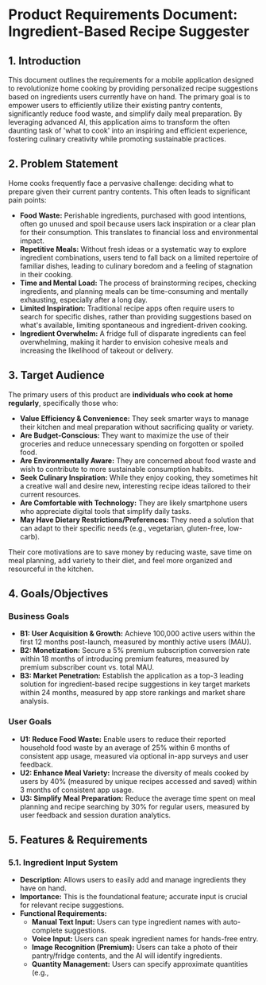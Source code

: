 # Product Requirements Document: Ingredient-Based Recipe Suggester

## 1. Introduction

This document outlines the requirements for a mobile application designed to revolutionize home cooking by providing personalized recipe suggestions based on ingredients users currently have on hand. The primary goal is to empower users to efficiently utilize their existing pantry contents, significantly reduce food waste, and simplify daily meal preparation. By leveraging advanced AI, this application aims to transform the often daunting task of 'what to cook' into an inspiring and efficient experience, fostering culinary creativity while promoting sustainable practices.

## 2. Problem Statement

Home cooks frequently face a pervasive challenge: deciding what to prepare given their current pantry contents. This often leads to significant pain points:

*   **Food Waste:** Perishable ingredients, purchased with good intentions, often go unused and spoil because users lack inspiration or a clear plan for their consumption. This translates to financial loss and environmental impact.
*   **Repetitive Meals:** Without fresh ideas or a systematic way to explore ingredient combinations, users tend to fall back on a limited repertoire of familiar dishes, leading to culinary boredom and a feeling of stagnation in their cooking.
*   **Time and Mental Load:** The process of brainstorming recipes, checking ingredients, and planning meals can be time-consuming and mentally exhausting, especially after a long day.
*   **Limited Inspiration:** Traditional recipe apps often require users to search for specific dishes, rather than providing suggestions based on what's available, limiting spontaneous and ingredient-driven cooking.
*   **Ingredient Overwhelm:** A fridge full of disparate ingredients can feel overwhelming, making it harder to envision cohesive meals and increasing the likelihood of takeout or delivery.

## 3. Target Audience

The primary users of this product are **individuals who cook at home regularly**, specifically those who:

*   **Value Efficiency & Convenience:** They seek smarter ways to manage their kitchen and meal preparation without sacrificing quality or variety.
*   **Are Budget-Conscious:** They want to maximize the use of their groceries and reduce unnecessary spending on forgotten or spoiled food.
*   **Are Environmentally Aware:** They are concerned about food waste and wish to contribute to more sustainable consumption habits.
*   **Seek Culinary Inspiration:** While they enjoy cooking, they sometimes hit a creative wall and desire new, interesting recipe ideas tailored to their current resources.
*   **Are Comfortable with Technology:** They are likely smartphone users who appreciate digital tools that simplify daily tasks.
*   **May Have Dietary Restrictions/Preferences:** They need a solution that can adapt to their specific needs (e.g., vegetarian, gluten-free, low-carb).

Their core motivations are to save money by reducing waste, save time on meal planning, add variety to their diet, and feel more organized and resourceful in the kitchen.

## 4. Goals/Objectives

### Business Goals

*   **B1: User Acquisition & Growth:** Achieve 100,000 active users within the first 12 months post-launch, measured by monthly active users (MAU).
*   **B2: Monetization:** Secure a 5% premium subscription conversion rate within 18 months of introducing premium features, measured by premium subscriber count vs. total MAU.
*   **B3: Market Penetration:** Establish the application as a top-3 leading solution for ingredient-based recipe suggestions in key target markets within 24 months, measured by app store rankings and market share analysis.

### User Goals

*   **U1: Reduce Food Waste:** Enable users to reduce their reported household food waste by an average of 25% within 6 months of consistent app usage, measured via optional in-app surveys and user feedback.
*   **U2: Enhance Meal Variety:** Increase the diversity of meals cooked by users by 40% (measured by unique recipes accessed and saved) within 3 months of consistent app usage.
*   **U3: Simplify Meal Preparation:** Reduce the average time spent on meal planning and recipe searching by 30% for regular users, measured by user feedback and session duration analytics.

## 5. Features & Requirements

### 5.1. Ingredient Input System

*   **Description:** Allows users to easily add and manage ingredients they have on hand.
*   **Importance:** This is the foundational feature; accurate input is crucial for relevant recipe suggestions.
*   **Functional Requirements:**
    *   **Manual Text Input:** Users can type ingredient names with auto-complete suggestions.
    *   **Voice Input:** Users can speak ingredient names for hands-free entry.
    *   **Image Recognition (Premium):** Users can take a photo of their pantry/fridge contents, and the AI will identify ingredients.
    *   **Quantity Management:** Users can specify approximate quantities (e.g., 